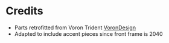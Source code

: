 # Credits 
* Parts retrofitted from Voron Trident [VoronDesign](https://github.com/VoronDesign/)
* Adapted to include accent pieces since front frame is 2040 
